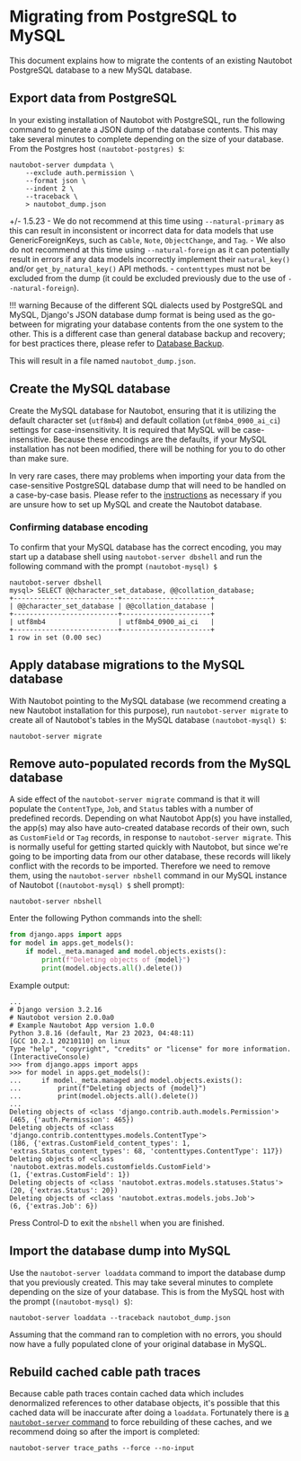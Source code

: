 # Migrating from PostgreSQL to MySQL

This document explains how to migrate the contents of an existing Nautobot PostgreSQL database to a new MySQL database.

## Export data from PostgreSQL

In your existing installation of Nautobot with PostgreSQL, run the following command to generate a JSON dump of the database contents. This may take several minutes to complete depending on the size of your database. From the Postgres host `(nautobot-postgres) $`:

```no-highlight
nautobot-server dumpdata \
    --exclude auth.permission \
    --format json \
    --indent 2 \
    --traceback \
    > nautobot_dump.json
```

+/- 1.5.23
    - We do not recommend at this time using `--natural-primary` as this can result in inconsistent or incorrect data for data models that use GenericForeignKeys, such as `Cable`, `Note`, `ObjectChange`, and `Tag`.
    - We also do not recommend at this time using `--natural-foreign` as it can potentially result in errors if any data models incorrectly implement their `natural_key()` and/or `get_by_natural_key()` API methods.
    - `contenttypes` must not be excluded from the dump (it could be excluded previously due to the use of `--natural-foreign`).

!!! warning
    Because of the different SQL dialects used by PostgreSQL and MySQL, Django's JSON database dump format is being used as the go-between for migrating your database contents from the one system to the other. This is a different case than general database backup and recovery; for best practices there, please refer to [Database Backup](../upgrading/database-backup.md).

This will result in a file named `nautobot_dump.json`.

## Create the MySQL database

Create the MySQL database for Nautobot, ensuring that it is utilizing the default character set (`utf8mb4`) and default collation (`utf8mb4_0900_ai_ci`) settings for case-insensitivity. It is required that MySQL will be case-insensitive. Because these encodings are the defaults, if your MySQL installation has not been modified, there will be nothing for you to do other than make sure.

In very rare cases, there may problems when importing your data from the case-sensitive PostgreSQL database dump that will need to be handled on a case-by-case basis. Please refer to the [instructions](../installation/install_system.md#database-setup)  as necessary if you are unsure how to set up MySQL and create the Nautobot database.

### Confirming database encoding

To confirm that your MySQL database has the correct encoding, you may start up a database shell using `nautobot-server dbshell` and run the following command with the prompt `(nautobot-mysql) $`

```no-highlight
nautobot-server dbshell
mysql> SELECT @@character_set_database, @@collation_database;
+--------------------------+----------------------+
| @@character_set_database | @@collation_database |
+--------------------------+----------------------+
| utf8mb4                  | utf8mb4_0900_ai_ci   |
+--------------------------+----------------------+
1 row in set (0.00 sec)
```

## Apply database migrations to the MySQL database

With Nautobot pointing to the MySQL database (we recommend creating a new Nautobot installation for this purpose), run `nautobot-server migrate` to create all of Nautobot's tables in the MySQL database `(nautobot-mysql) $`:

```no-highlight
nautobot-server migrate
```

## Remove auto-populated records from the MySQL database

A side effect of the `nautobot-server migrate` command is that it will populate the `ContentType`, `Job`, and `Status` tables with a number of predefined records. Depending on what Nautobot App(s) you have installed, the app(s) may also have auto-created database records of their own, such as `CustomField` or `Tag` records, in response to `nautobot-server migrate`. This is normally useful for getting started quickly with Nautobot, but since we're going to be importing data from our other database, these records will likely conflict with the records to be imported. Therefore we need to remove them, using the `nautobot-server nbshell` command in our MySQL instance of Nautobot (`(nautobot-mysql) $` shell prompt):

```no-highlight
nautobot-server nbshell
```

Enter the following Python commands into the shell:

```python
from django.apps import apps
for model in apps.get_models():
    if model._meta.managed and model.objects.exists():
        print(f"Deleting objects of {model}")
        print(model.objects.all().delete())
```

Example output:

```no-highlight
...
# Django version 3.2.16
# Nautobot version 2.0.0a0
# Example Nautobot App version 1.0.0
Python 3.8.16 (default, Mar 23 2023, 04:48:11)
[GCC 10.2.1 20210110] on linux
Type "help", "copyright", "credits" or "license" for more information.
(InteractiveConsole)
>>> from django.apps import apps
>>> for model in apps.get_models():
...     if model._meta.managed and model.objects.exists():
...         print(f"Deleting objects of {model}")
...         print(model.objects.all().delete())
...
Deleting objects of <class 'django.contrib.auth.models.Permission'>
(465, {'auth.Permission': 465})
Deleting objects of <class 'django.contrib.contenttypes.models.ContentType'>
(186, {'extras.CustomField_content_types': 1, 'extras.Status_content_types': 68, 'contenttypes.ContentType': 117})
Deleting objects of <class 'nautobot.extras.models.customfields.CustomField'>
(1, {'extras.CustomField': 1})
Deleting objects of <class 'nautobot.extras.models.statuses.Status'>
(20, {'extras.Status': 20})
Deleting objects of <class 'nautobot.extras.models.jobs.Job'>
(6, {'extras.Job': 6})
```

Press Control-D to exit the `nbshell` when you are finished.

## Import the database dump into MySQL

Use the `nautobot-server loaddata` command to import the database dump that you previously created. This may take several minutes to complete depending on the size of your database. This is from the MySQL host with the prompt (`(nautobot-mysql) $`):

```no-highlight
nautobot-server loaddata --traceback nautobot_dump.json
```

Assuming that the command ran to completion with no errors, you should now have a fully populated clone of your original database in MySQL.

## Rebuild cached cable path traces

Because cable path traces contain cached data which includes denormalized references to other database objects, it's possible that this cached data will be inaccurate after doing a `loaddata`. Fortunately there is [a `nautobot-server` command](../tools/nautobot-server.md#trace_paths) to force rebuilding of these caches, and we recommend doing so after the import is completed:

```no-highlight
nautobot-server trace_paths --force --no-input
```
